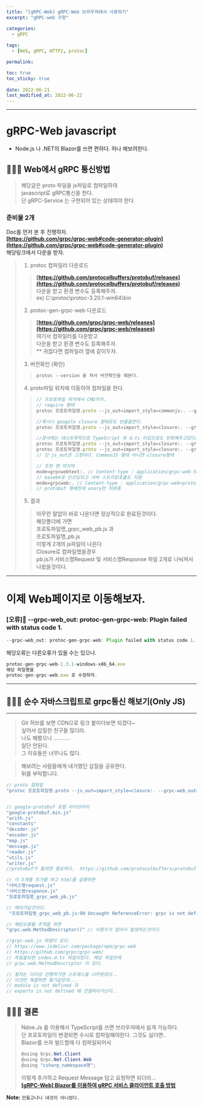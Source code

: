 ```yaml
---
title: "[gRPC-Web] gRPC-Web 브라우져에서 사용하기"
excerpt: "gRPC-web 구현"

categories:
  - gRPC
  
tags:
  - [Web, gRPC, HTTP2, protoc]

permalink: 

toc: true
toc_sticky: true
 
date: 2022-06-21
last_modified_at: 2022-06-22
---
```


---

# gRPC-Web javascript

 - Node.js 나 .NET의 Blazor를 쓰면 편하다. 허나 해보려한다.

## 🤷🏻‍♀️ Web에서 gRPC 통신방법

> 해당글은 proto 파일을 js파일로 컴파일하여 <br>
> javascript로 gRPC통신을 한다. <br>
> 단 gRPC-Service 는 구현되어 있는 상태여야 한다.<br>

### 준비물 2개

Doc를 먼저 본 후 진행하자.   <br>
**[https://github.com/grpc/grpc-web#code-generator-plugin](https://github.com/grpc/grpc-web#code-generator-plugin)** <br>
해당링크에서 다운을 받자. <br>

> 1. protoc 컴파일러 다운로드   <br>
>> **[https://github.com/protocolbuffers/protobuf/releases](https://github.com/protocolbuffers/protobuf/releases)**    <br>
>> 다운을 받고 환경 변수도 등록해주자. <br>
>> ex) C:\protoc\protoc-3.20.1-win64\bin <br>
> 2. protoc-gen-grpc-web 다운로드   <br>
>> **[https://github.com/grpc/grpc-web/releases](https://github.com/grpc/grpc-web/releases)**  <br>
>> 여기서 컴파일러를 다운받고 <br>
>> 다운을 받고 환경 변수도 등록해주자.  <br>
>> ** 귀찮다면 컴파일러 옆에 같이두자.  <br>
> 3. 버전확인 (확인)
>> ```js
>> protoc --version 을 쳐서 버전확인을 해본다.
>> ```
> 4. proto파일 위치에 이동하여 컴파일을 한다.
>> ```js
>> // 프로토파일 위치에서 CMD키자.
>> // require 형태
>> protoc 프로토파일명.proto --js_out=import_style=commonjs:. --grpc-web_out=import_style=commonjs,mode=grpcwebtext:.
>> ```
>> ```js
>> //혹시나 googole closure 형태로도 반출을한다.
>> protoc 프로토파일명.proto --js_out=import_style=closure:. --grpc-web_out=import_style=closure,mode=grpcwebtext:.
>> ```
>> ```js
>> //문서에는 테스트목적으로 TypeScript 와 d.ts 타입으로도 반환해주고있다. 
>> protoc 프로토파일명.proto --js_out=import_style=closure:. --grpc-web_out=import_style=commonjs+dts,mode=grpcwebtext:.
>> protoc 프로토파일명.proto --js_out=import_style=closure:. --grpc-web_out=import_style=typescript,mode=grpcwebtext:.
>> // 단 js_out은 고정이다. CommonJS 형태 아니면 closure형태
>> ```
>> ```js
>> // 또한 맨 마지막
>> mode=grpcwebtext:. // Content-type : application/grpc-web-text 형태
>> // base64로 인코딩되고 서버 스트리밍호출도 지원
>> mode=grpcweb:. // Content-type : application/grpc-web+proto 형태
>> // protobuf 형태인데 unary만 지원중
>> ```
> 5. 결과
>> 아무런 말없이 바로 나온다면 정상적으로 완료된것이다.  <br>
>> 해당폴더에 가면   <br>
>> 프로토파일명_grpc_web_pb.js 과  <br>
>> 프로토파일명_pb.js  <br>
>> 이렇게 2개의 js파일이 나온다  <br>
>> Closure로 컴파일했을경우   <br>
>> pb.js가 서비스명Request 및 서비스명Response 파일 2개로 나눠져서 나왔을것이다.  <br>


---

<h1>이제 Web페이지로 이동해보자.</h1>

### [오류]😬 --grpc-web_out: protoc-gen-grpc-web: Plugin failed with status code 1.

```js
--grpc-web_out: protoc-gen-grpc-web: Plugin failed with status code 1.
``` 

해당오류는 다른오류가 있을 수는 있으나.

```js
protoc-gen-grpc-web-1.3.1-windows-x86_64.exe
해당 파일명을
protoc-gen-grpc-web.exe 로 수정하자.
```

---

## 🤷🏻‍♀️ 순수 자바스크립트로 grpc통신 해보기(Only JS)

---

> Git 허브를 보면 CDN으로 링크 붙이다보면 되겠다~   <br>
> 싶어서 삽질한 친구들 많더라.  <br>
> 나도 해봤으나 ...........  <br>
> 일단 안된다.  <br>
> 그 이유들은 너무나도 많다.  <br>

> 해보려는 사람들에게 내가했던 삽질을 공유한다.  <br>
> 뒤를 부탁합니다.

```js
// proto 컴파일
"protoc 프로토파일명.proto --js_out=import_style=closure:. --grpc-web_out=import_style=closure,mode=grpcwebtext:."


// google-protobuf 포함 라이브러리
"google-protobuf.min.js"
"arith.js"
"constants"
"decoder.js"
"encoder.js"
"map.js"
"message.js"
"reader.js"
"utils.js"
"writer.js"
//protobuf가 돌려면 필요하다.  https://github.com/protocolbuffers/protobuf-javascript

// 이 3개를 추가를 하고 html를 실행하면
"서비스명request.js"
"서비스명response.js"
"프로토파일명_grpc_web_pb.js"

// 에러가날것이다. 
 "프로토파일명_grpc_web_pb.js:90 Uncaught ReferenceError: grpc is not defined"

// 해당오류를 추적을 하면
"grpc.web.MethodDescriptor()" // 이함수가 없어서 발생하는것이다.

//grpc-web.js 파일이 있다. 
// https://www.jsdelivr.com/package/npm/grpc-web
// https://github.com/grpc/grpc-web/
// 파일을보면 index.d.ts 파일이있다. 해당 파일안에
// grpc.web.MethodDescriptor 이 있다. 

// 필자는 더이상 진행하기엔 스트레스를 너무받았다..
// 이것만 해결하면 될거같은데...
// module is not defined 과
// exports is not defined 에 진절머리가난다..
```

## 🤷🏻‍♀️ 결론

> Ndoe.Js 를 이용해서 TypeScript를 쓰면 브라우저에서 쉽게 가능하다.   <br>
> 단 프로토파일이 변경되면 수시로 컴파일해야한다. 그것도 싫다면..  <br>
> Blazor를 쓰자 빌드할때 다 컴파일되어서   <br>
> ```csharp
> @using Grpc.Net.Client
> @using Grpc.Net.Client.Web
> @using "csharp_namespace명";
> ```
> 이렇게 추가하고 Request Message 담고 요청하면 되더라...   <br>
> **[[gRPC-Web] Blazor를 이용하여 gRPC 서비스 클라이언트 호출 방법](https://amsomad.github.io/c%23/gRPC-Web/)**






**Note:** `만들고나니 내것이 아니었다.` 
